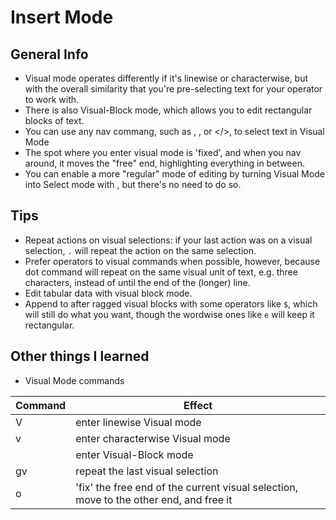 # Insert Mode

## General Info
- Visual mode operates differently if it's linewise or characterwise, but with the overall similarity that you're pre-selecting text for your operator to work with.
- There is also Visual-Block mode, which allows you to edit rectangular blocks of text.
- You can use any nav commang, such as <j>, <gg>, or </>, to select text in Visual Mode
- The spot where you enter visual mode is 'fixed', and when you nav around, it moves the "free" end, highlighting everything in between.
- You can enable a more "regular" mode of editing by turning Visual Mode into Select mode with <C-g>, but there's no need to do so.

## Tips
- Repeat actions on visual selections: if your last action was on a visual selection, `.` will repeat the action on the same selection.
- Prefer operators to visual commands when possible, however, because dot command will repeat on the same visual unit of text, e.g. three characters, instead of until the end of the (longer) line.
- Edit tabular data with visual block mode.
- Append to after ragged visual blocks with some operators like `$`, which will still do what you want, though the wordwise ones like `e` will keep it rectangular.

## Other things I learned

- Visual Mode commands

| Command | Effect |
|---------|--------|
| V       | enter linewise Visual mode |
| v       | enter characterwise Visual mode |
| <C-v>   | enter Visual-Block mode |
| gv      | repeat the last visual selection |
| o       | 'fix' the free end of the current visual selection, move to the other end, and free it |



